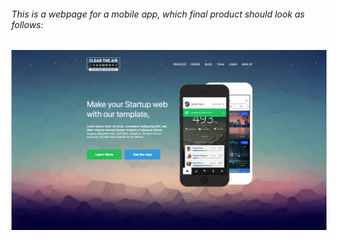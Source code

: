 ###### This is a webpage for a mobile app, which final product should look as follows:

<img width="800px" src="./images/final-homepage.png" />

